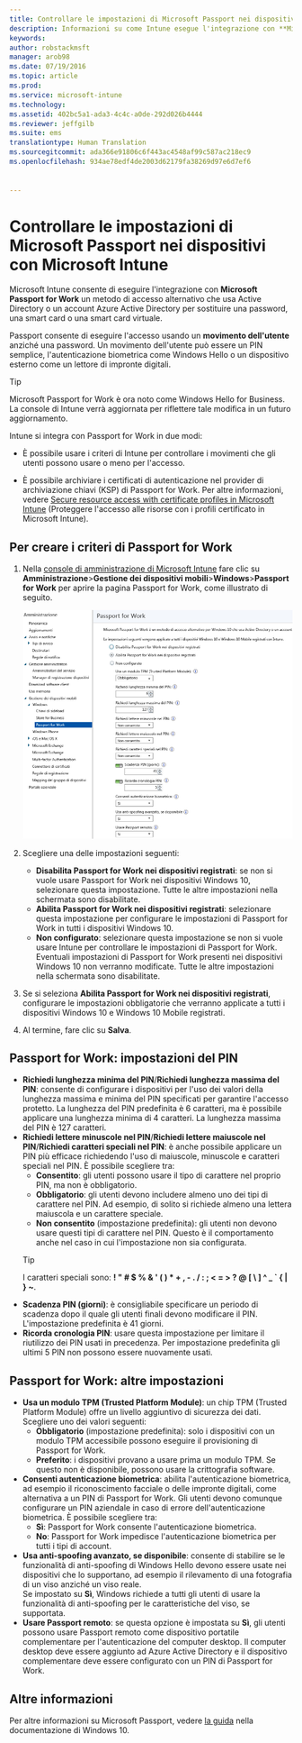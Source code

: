 ```yaml
---
title: Controllare le impostazioni di Microsoft Passport nei dispositivi | Microsoft Intune
description: Informazioni su come Intune esegue l'integrazione con **Microsoft Passport for Work**, un metodo di accesso alternativo che usa Active Directory o un account Azure Active Directory per sostituire una password, una smart card o una smart card virtuale.
keywords: 
author: robstackmsft
manager: arob98
ms.date: 07/19/2016
ms.topic: article
ms.prod: 
ms.service: microsoft-intune
ms.technology: 
ms.assetid: 402bc5a1-ada3-4c4c-a0de-292d026b4444
ms.reviewer: jeffgilb
ms.suite: ems
translationtype: Human Translation
ms.sourcegitcommit: ada366e91806c6f443ac4548af99c587ac218ec9
ms.openlocfilehash: 934ae78edf4de2003d62179fa38269d97e6d7ef6


---
```


# Controllare le impostazioni di Microsoft Passport nei dispositivi con Microsoft Intune
Microsoft Intune consente di eseguire l'integrazione con **Microsoft Passport for Work** un metodo di accesso alternativo che usa Active Directory o un account Azure Active Directory per sostituire una password, una smart card o una smart card virtuale.

Passport consente di eseguire l'accesso usando un **movimento dell'utente** anziché una password. Un movimento dell'utente può essere un PIN semplice, l'autenticazione biometrica come Windows Hello o un dispositivo esterno come un lettore di impronte digitali.

>[!TIP]
>Microsoft Passport for Work è ora noto come Windows Hello for Business. La console di Intune verrà aggiornata per riflettere tale modifica in un futuro aggiornamento.

Intune si integra con Passport for Work in due modi:

-   È possibile usare i criteri di Intune per controllare i movimenti che gli utenti possono usare o meno per l'accesso.

-   È possibile archiviare i certificati di autenticazione nel provider di archiviazione chiavi (KSP) di Passport for Work. Per altre informazioni, vedere [Secure resource access with certificate profiles in Microsoft Intune](secure-resource-access-with-certificate-profiles.md) (Proteggere l'accesso alle risorse con i profili certificato in Microsoft Intune).

## Per creare i criteri di Passport for Work

1.  Nella [console di amministrazione di Microsoft Intune](https://manage.microsoft.com) fare clic su **Amministrazione**&gt;**Gestione dei dispositivi mobili**&gt;**Windows**&gt;**Passport for Work** per aprire la pagina Passport for Work, come illustrato di seguito.

    ![Pagina Passport for Work](../media/passport.png)

2.  Scegliere una delle impostazioni seguenti:
    - **Disabilita Passport for Work nei dispositivi registrati**: se non si vuole usare Passport for Work nei dispositivi Windows 10, selezionare questa impostazione. Tutte le altre impostazioni nella schermata sono disabilitate.
    - **Abilita Passport for Work nei dispositivi registrati**: selezionare questa impostazione per configurare le impostazioni di Passport for Work in tutti i dispositivi Windows 10.
    - **Non configurato**: selezionare questa impostazione se non si vuole usare Intune per controllare le impostazioni di Passport for Work. Eventuali impostazioni di Passport for Work presenti nei dispositivi Windows 10 non verranno modificate. Tutte le altre impostazioni nella schermata sono disabilitate.
3.  Se si seleziona **Abilita Passport for Work nei dispositivi registrati**, configurare le impostazioni obbligatorie che verranno applicate a tutti i dispositivi Windows 10 e Windows 10 Mobile registrati.
3.  Al termine, fare clic su **Salva**.

## Passport for Work: impostazioni del PIN

  
- **Richiedi lunghezza minima del PIN**/**Richiedi lunghezza massima del PIN**: consente di configurare i dispositivi per l'uso dei valori della lunghezza massima e minima del PIN specificati per garantire l'accesso protetto. La lunghezza del PIN predefinita è 6 caratteri, ma è possibile applicare una lunghezza minima di 4 caratteri. La lunghezza massima del PIN è 127 caratteri.
- **Richiedi lettere minuscole nel PIN**/**Richiedi lettere maiuscole nel PIN**/**Richiedi caratteri speciali nel PIN**: è anche possibile applicare un PIN più efficace richiedendo l'uso di maiuscole, minuscole e caratteri speciali nel PIN. È possibile scegliere tra:
    - **Consentito**: gli utenti possono usare il tipo di carattere nel proprio PIN, ma non è obbligatorio.
    - **Obbligatorio**: gli utenti devono includere almeno uno dei tipi di carattere nel PIN. Ad esempio, di solito si richiede almeno una lettera maiuscola e un carattere speciale.
    - **Non consentito** (impostazione predefinita): gli utenti non devono usare questi tipi di carattere nel PIN. Questo è il comportamento anche nel caso in cui l'impostazione non sia configurata.
    > [!TIP]
    > I caratteri speciali sono: **! " # $ % &amp; ' ( ) &#42; + , - . / : ; &lt; = &gt; ? @ [ \ ] ^ _ &#96; { &#124; } ~**.
- **Scadenza PIN (giorni)**: è consigliabile specificare un periodo di scadenza dopo il quale gli utenti finali devono modificare il PIN. L'impostazione predefinita è 41 giorni. 
- **Ricorda cronologia PIN**: usare questa impostazione per limitare il riutilizzo dei PIN usati in precedenza. Per impostazione predefinita gli ultimi 5 PIN non possono essere nuovamente usati.


## Passport for Work: altre impostazioni

- **Usa un modulo TPM (Trusted Platform Module)**: un chip TPM (Trusted Platform Module) offre un livello aggiuntivo di sicurezza dei dati.<br>Scegliere uno dei valori seguenti:
    - **Obbligatorio** (impostazione predefinita): solo i dispositivi con un modulo TPM accessibile possono eseguire il provisioning di Passport for Work.
    - **Preferito**: i dispositivi provano a usare prima un modulo TPM. Se questo non è disponibile, possono usare la crittografia software.
- **Consenti autenticazione biometrica**: abilita l'autenticazione biometrica, ad esempio il riconoscimento facciale o delle impronte digitali, come alternativa a un PIN di Passport for Work. Gli utenti devono comunque configurare un PIN aziendale in caso di errore dell'autenticazione biometrica. È possibile scegliere tra:
    - **Sì**: Passport for Work consente l'autenticazione biometrica.
    - **No**: Passport for Work impedisce l'autenticazione biometrica per tutti i tipi di account.
- **Usa anti-spoofing avanzato, se disponibile**: consente di stabilire se le funzionalità di anti-spoofing di Windows Hello devono essere usate nei dispositivi che lo supportano, ad esempio il rilevamento di una fotografia di un viso anziché un viso reale.<br>Se impostato su **Sì**, Windows richiede a tutti gli utenti di usare la funzionalità di anti-spoofing per le caratteristiche del viso, se supportata.
- **Usare Passport remoto**: se questa opzione è impostata su **Sì**, gli utenti possono usare Passport remoto come dispositivo portatile complementare per l'autenticazione del computer desktop. Il computer desktop deve essere aggiunto ad Azure Active Directory e il dispositivo complementare deve essere configurato con un PIN di Passport for Work.

## Altre informazioni
Per altre informazioni su Microsoft Passport, vedere [la guida](https://technet.microsoft.com/library/mt589441.aspx) nella documentazione di Windows 10.





<!--HONumber=Jul16_HO3-->


